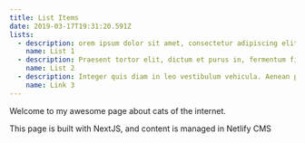 ```yaml
---
title: List Items
date: 2019-03-17T19:31:20.591Z
lists:
  - description: orem ipsum dolor sit amet, consectetur adipiscing elit.
    name: List 1
  - description: Praesent tortor elit, dictum et purus in, fermentum finibus orci.
    name: List 2
  - description: Integer quis diam in leo vestibulum vehicula. Aenean pharetra, turpis vitae faucibus feugiat, elit lectus congue velit, vitae facilisis libero tortor ut magna.
    name: Link 3
---
```


Welcome to my awesome page about cats of the internet.

This page is built with NextJS, and content is managed in Netlify CMS

